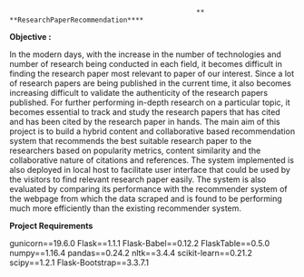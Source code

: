                                                   ** **ResearchPaperRecommendation****
**Objective :**

In the modern days, with the increase in the number of technologies and number of research being conducted in each field, it becomes difficult in finding the research paper 
most relevant to paper of our interest. Since a lot of research papers are being published in the current time, it also becomes increasing difficult to validate the authenticity
of the research papers published. For further performing in-depth research on a particular topic, it becomes essential to track and study the research papers that has cited and 
has been cited by the research paper in hands. The main aim of this project is to build a hybrid content and collaborative based recommendation system that recommends the best 
suitable research paper to the researchers based on popularity metrics, content similarity and the collaborative nature of citations and references. The system implemented is 
also deployed in local host to facilitate user interface that could be used by the visitors to find relevant research paper easily. The system is also evaluated by comparing its
performance with the recommender system of the webpage from which the data scraped and is found to be performing much more efficiently than the existing recommender system.


**Project Requirements**

gunicorn==19.6.0
Flask==1.1.1
Flask-Babel==0.12.2
FlaskTable==0.5.0
numpy==1.16.4
pandas==0.24.2
nltk==3.4.4
scikit-learn==0.21.2
scipy==1.2.1
Flask-Bootstrap==3.3.7.1
